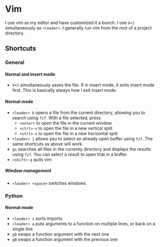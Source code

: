 Vim
===
I use vim as my editor and have customized it a bunch.  I use `G+J`
simultaneously as `<leader>`.  I generally run vim from the root of a project
directory.

Shortcuts
---------
### General
#### Normal and insert mode
- `V+J` simultaneously saves the file.  If in insert mode, it exits insert mode
  first.  This is basically always how I exit insert mode.

#### Normal mode
- `<leader> k` opens a file from the current directory, allowing you to search
  using `fzf`.  With a file selected, press
  - `<enter>` to open the file in the current window
  - `<ctrl>-v` to open the file in a new vertical split
  - `<ctrl>-x` to open the file in a new horizontal split
- `<leader> j` allows you to select an already open buffer using `fzf`.  The
  same shortcuts as above will work.
- `gs` searches all files in the currenty directory and displays the results
  using `fzf`.  You can select a result to open that in a buffer.
- `<shift>-q` quits vim

##### Window management
- `<leader> <space>` switches windows

### Python
#### Normal mode
- `<leader> i` sorts imports
- `<leader> a` puts arguments to a function on multiple lines, or back on a
  single line
- `gb` swaps a function argument with the next one
- `gB` swaps a function argument with the previous one
